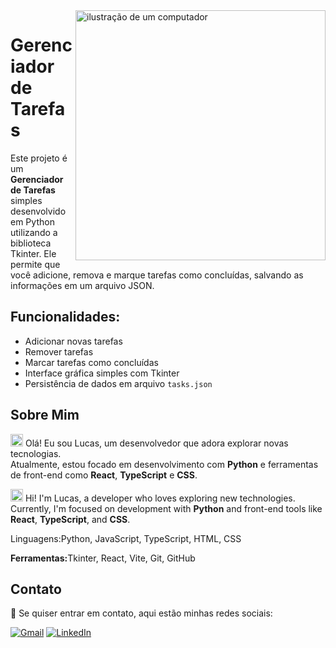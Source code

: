<img src="https://raw.githubusercontent.com/MicaelliMedeiros/micaellimedeiros/master/image/computer-illustration.png" alt="ilustração de um computador" min-width="400px" max-width="400px" width="400px" align="right">

# Gerenciador de Tarefas

Este projeto é um **Gerenciador de Tarefas** simples desenvolvido em Python utilizando a biblioteca Tkinter. Ele permite que você adicione, remova e marque tarefas como concluídas, salvando as informações em um arquivo JSON.

## Funcionalidades:
- Adicionar novas tarefas
- Remover tarefas
- Marcar tarefas como concluídas
- Interface gráfica simples com Tkinter
- Persistência de dados em arquivo `tasks.json`

## Sobre Mim

<p align="left">
  <img src="https://cdn-icons-png.flaticon.com/512/197/197386.png" width="20"/> 
  Olá! Eu sou Lucas, um desenvolvedor que adora explorar novas tecnologias. <br>
  Atualmente, estou focado em desenvolvimento com <strong>Python</strong> e ferramentas de front-end como <strong>React</strong>, <strong>TypeScript</strong> e <strong>CSS</strong>.
</p>

<p align="left">
  <img src="https://cdn-icons-png.flaticon.com/512/197/197484.png" width="20"/> 
  Hi! I'm Lucas, a developer who loves exploring new technologies. <br>
  Currently, I'm focused on development with <strong>Python</strong> and front-end tools like <strong>React</strong>, <strong>TypeScript</strong>, and <strong>CSS</strong>.
</p>
<p align="left">
  <stong>Linguagens:</stong>Python, JavaScript, TypeScript, HTML, CSS
</p>

<p align="left">
 <strong>Ferramentas:</strong>Tkinter, React, Vite, Git, GitHub
</p>

## Contato

<p align="left">
  💌 Se quiser entrar em contato, aqui estão minhas redes sociais:
</p>

<p align="left">
  <a href="mailto:contato.lucasazevedo1@gmail.com" title="Gmail">
  <img src="https://img.shields.io/badge/-Gmail-FF0000?style=flat-square&labelColor=FF0000&logo=gmail&logoColor=white" alt="Gmail"/></a>
  
  <a href="https://www.linkedin.com/in/lucas-azevedos" title="LinkedIn">
  <img src="https://img.shields.io/badge/-Linkedin-0e76a8?style=flat-square&logo=Linkedin&logoColor=white" alt="LinkedIn"/></a>

</p>
